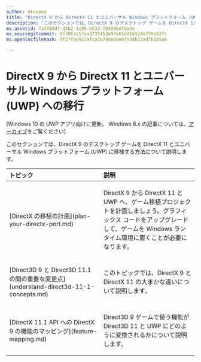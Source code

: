```yaml
---
author: mtoepke
title: "DirectX 9 から DirectX 11 とユニバーサル Windows プラットフォーム (UWP) への移行"
description: "このセクションでは、DirectX 9 のデスクトップ ゲームを DirectX 11 とユニバーサル Windows プラットフォーム (UWP) に移植する方法について説明します。"
ms.assetid: 7a3f8ddf-d5b2-1c05-b532-70459befda4e
ms.sourcegitcommit: 6530fa257ea3735453a97eb5d916524e750e62fc
ms.openlocfilehash: 0f27f9e9219fca10798a09e6f934b72ad7b1b5a8

---
```


# DirectX 9 から DirectX 11 とユニバーサル Windows プラットフォーム (UWP) への移行


\[Windows 10 の UWP アプリ向けに更新。 Windows 8.x の記事については、[アーカイブ](http://go.microsoft.com/fwlink/p/?linkid=619132)をご覧ください\]

このセクションでは、DirectX 9 のデスクトップ ゲームを DirectX 11 とユニバーサル Windows プラットフォーム (UWP) に移植する方法について説明します。

<table>
<colgroup>
<col width="50%" />
<col width="50%" />
</colgroup>
<thead>
<tr class="header">
<th align="left">トピック</th>
<th align="left">説明</th>
</tr>
</thead>
<tbody>
<tr class="odd">
<td align="left"><p>[DirectX の移植の計画](plan-your-directx-port.md)</p></td>
<td align="left"><p>DirectX 9 から DirectX 11 と UWP へ、ゲーム移植プロジェクトを計画しましょう。グラフィックス コードをアップグレードして、ゲームを Windows ランタイム環境に置くことが必要になります。</p></td>
</tr>
<tr class="even">
<td align="left"><p>[Direct3D 9 と Direct3D 11.1 の間の重要な変更点](understand-direct3d-11-1-concepts.md)</p></td>
<td align="left"><p>このトピックでは、DirectX 9 と DirectX 11 の大まかな違いについて説明します。</p></td>
</tr>
<tr class="odd">
<td align="left"><p>[DirectX 11.1 API への DirectX 9 の機能のマッピング](feature-mapping.md)</p></td>
<td align="left"><p>Direct3D 9 ゲームで使う機能が Direct3D 11 と UWP にどのように変換されるかについて説明します。</p></td>
</tr>
</tbody>
</table>

 

 

 







<!--HONumber=Jun16_HO4-->


